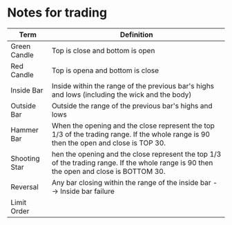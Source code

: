 # Notes for trading
Term | Definition
---- | ---------
Green Candle | Top is close and bottom is open
Red Candle | Top is opena and bottom is close
Inside Bar | Inside within the range of the previous bar's highs and lows (including the wick and the body)
Outside Bar | Outside the range of the previous bar's highs and lows
Hammer Bar | When the opening and the close represent the top 1/3 of the trading range. If the whole range is 90 then the open and close is TOP 30.
Shooting Star | hen the opening and the close represent the top 1/3 of the trading range. If the whole range is 90 then the open and close is BOTTOM 30.
Reversal | Any bar closing within the range of the inside bar --> Inside bar failure
Limit Order |
